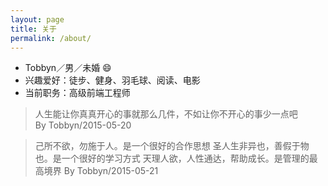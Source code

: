 ```yaml
---
layout: page
title: 关于
permalink: /about/
---
```


- Tobbyn／男／未婚 😄
- 兴趣爱好：徒步、健身、羽毛球、阅读、电影
- 当前职务：高级前端工程师

>人生能让你真真开心的事就那么几件，不如让你不开心的事少一点吧   
>By Tobbyn/2015-05-20

>己所不欲，勿施于人。是一个很好的合作思想
>圣人生非异也，善假于物也。是一个很好的学习方式
>天理人欲，人性通达，帮助成长。是管理的最高境界
>By Tobbyn/2015-05-21
